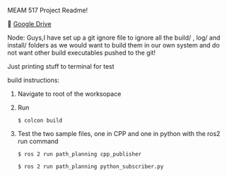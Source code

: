 
MEAM 517 Project Readme!

:link: [Google Drive](https://drive.google.com/drive/folders/12vvI-4S0ICZvCfdP6TQElmgLZ1OQ7fW2?usp=sharing)


Node: Guys,I have set up a git ignore file to ignore all the build/ , log/ and install/ folders as we would want to build them in our own system and do not want other build executables pushed to the git!

Just printing stuff to terminal for test

build instructions:
1. Navigate to root of the worksopace
2. Run 

     `$ colcon build`

3. Test the two sample files, one in CPP and one in python with the ros2 run command

     `$ ros 2 run path_planning cpp_publisher`
      
     `$ ros 2 run path_planning python_subscriber.py`
